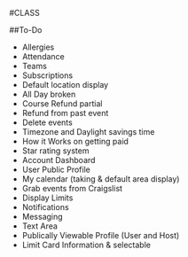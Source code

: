 #CLASS

##To-Do
* Allergies
* Attendance
* Teams
* Subscriptions
* Default location display
* All Day broken
* Course Refund partial
* Refund from past event
* Delete events
* Timezone and Daylight savings time
* How it Works on getting paid
* Star rating system
* Account Dashboard
* User Public Profile
* My calendar (taking & default area display)
* Grab events from Craigslist
* Display Limits
* Notifications
* Messaging
* Text Area
* Publically Viewable Profile (User and Host)
* Limit Card Information & selectable
